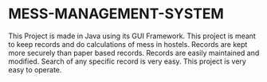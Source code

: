 # MESS-MANAGEMENT-SYSTEM
This Project is made in Java using its  GUI Framework. This project is meant to keep records and do calculations of mess in hostels. Records are kept more securely than paper based records. Records are easily maintained and modified. Search of any specific record is very easy. This project is very easy to operate.
